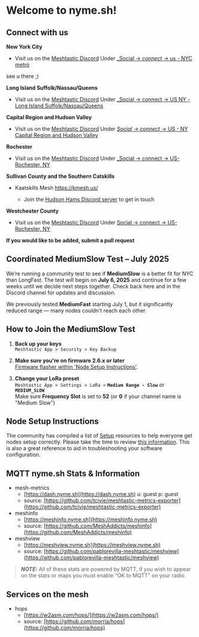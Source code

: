 # Welcome to nyme.sh!

## Connect with us
**New York City** 

- Visit us on the [Meshtastic Discord](https://discord.com/invite/ktMAKGBnBs)
Under [_Social -> _connect_ -> us - NYC metro](https://discord.com/channels/867578229534359593/1202833898376138752)

see u there ;)

**Long Island Suffolk/Nassau/Queens**
  
- Visit us on the [Meshtastic Discord](https://discord.com/invite/ktMAKGBnBs)
Under [_Social -> connect -> US NY - Long Island Suffolk/Nassau/Queens ](https://discord.com/channels/867578229534359593/1292647069256913031)

**Capital Region and Hudson Valley**

- Visit us on the [Meshtastic Discord](https://discord.com/invite/ktMAKGBnBs)
Under [_Social -> connect_ -> US - NY Capital Region and Hudson Valley](https://discord.com/channels/867578229534359593/1282698033657811105)

**Rochester**

- Visit us on the [Meshtastic Discord](https://discord.com/invite/ktMAKGBnBs)
Under [_Social -> connect -> US-Rochester, NY](https://discord.com/channels/867578229534359593/1292647069256913031)

**Sullivan County and the Southern Catskills**

- Kaatskills Mesh https://kmesh.us/

  - Join the [Hudson Hams Discord server](https://discord.gg/2J6BuhR) to get in  touch
  
**Westchester County**

- Visit us on the [Meshtastic Discord](https://discord.com/invite/ktMAKGBnBs)
Under [Social -> connect -> US-Rochester, NY](https://discord.com/channels/867578229534359593/1383046714763509910)

**If you would like to be added, submit a pull request**

## Coordinated MediumSlow Test – July 2025

We’re running a community test to see if **MediumSlow** is a better fit for NYC than LongFast. The test will begin on **July 6, 2025** and continue for a few weeks until we decide next steps together. Check back here and in the Discord channel for updates and discussion.

We previously tested **MediumFast** starting July 1, but it significantly reduced range — many nodes couldn't reach each other.

## How to Join the MediumSlow Test

1. **Back up your keys**  
   `Meshtastic App > Security > Key Backup`

2. **Make sure you're on firmware 2.6.x or later**  
   [Firmware flasher within 'Node Setup Instructions'](https://nyme.sh/setup.html).

3. **Change your LoRa preset**  
   `Meshtastic App > Settings > LoRa >` **`Medium Range - Slow`** or **`MEDIUM_SLOW`**  
   Make sure **Frequency Slot** is set to **52** (or **0** if your channel name is "Medium Slow")

## Node Setup Instructions
The community has compiled a list of [Setup](https://nyme.sh/setup.html) resources to help everyone get nodes setup correctly.  Please take the time to review [this information](https://nyme.sh/setup.html).  This is also a great reference to aid in troubleshooting your software configuration.

## MQTT nyme.sh Stats & Information
  - mesh-metrics
    - [https://dash.nyme.sh](https://dash.nyme.sh) u: guest p: guest
    - source: [https://github.com/tcivie/meshtastic-metrics-exporter](https://github.com/tcivie/meshtastic-metrics-exporter)
  - meshinfo
    - [https://meshinfo.nyme.sh](https://meshinfo.nyme.sh)
    - source: [https://github.com/MeshAddicts/meshinfo](https://github.com/MeshAddicts/meshinfo)
- meshview
    - [https://meshview.nyme.sh](https://meshview.nyme.sh)
    - source: [https://github.com/pablorevilla-meshtastic/meshview](https://github.com/pablorevilla-meshtastic/meshview)
> **_NOTE:_**  All of these stats are powered by MQTT, if you wish to appear on the stats or maps you must enable "OK to MQTT" on your radio.
## Services on the mesh
- hops
    - [https://w2asm.com/hops/](https://w2asm.com/hops/)
    - source: [https://github.com/morria/hops](https://github.com/morria/hops)
